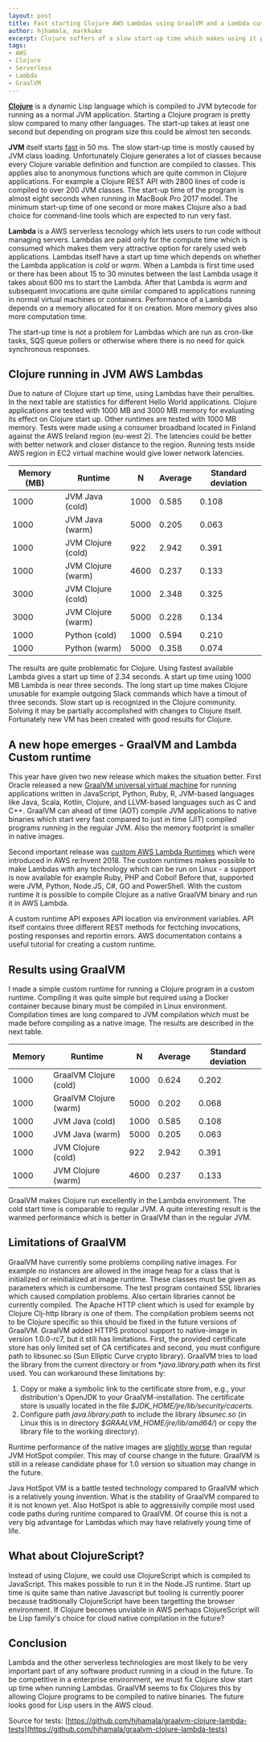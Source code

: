 ```yaml
---
layout: post
title: Fast starting Clojure AWS Lambdas using GraalVM and a Lambda custom runtime  
author: hjhamala, markkuko
excerpt: Clojure suffers of a slow start-up time which makes using it problematic for APIs running in AWS Lambdas. Compiling Clojure to a native binary using GraalVM and running it in a Lambda custom runtime solves the start-up problem. 
tags:
- AWS
- Clojure
- Serverless 
- Lambda
- GraalVM
---
```


[**Clojure**](https://clojure.org/) is a dynamic Lisp language which is compiled to JVM bytecode for running as a normal JVM application. Starting a Clojure program is pretty slow compared to many other languages. The start-up takes at least one second but depending on program size this could be almost ten seconds.

**JVM** itself starts [fast](http://clojure-goes-fast.com/blog/clojures-slow-start/) in 50 ms. The slow start-up time is mostly caused by JVM class loading. Unfortunately Clojure generates a lot of classes because every Clojure variable definition and function are compiled to classes. This applies also to anonymous functions which are quite common in Clojure applications. For example a Clojure REST API with 2800 lines of code is compiled to over 200 JVM classes. The start-up time of the program is almost eight seconds when running in MacBook Pro 2017 model. The minimum start-up time of one second or more makes Clojure also a bad choice for command-line tools which are expected to run very fast.

**Lambda** is a AWS serverless tecnology which lets users to run code without managing servers. Lambdas are paid only for the compute time which is consumed which makes them very attractive option for rarely used web applications. Lambdas itself have a start up time which depends on whether the Lambda application is _cold_ or _warm_. When a Lambda is first time used or there has been about 15 to 30 minutes between the last Lambda usage it takes about 600 ms to start the Lambda. After that Lambda is _warm_ and subsequent invocations are quite similar compared to applications running in normal virtual machines or containers. Performance of a Lambda depends on a memory allocated for it on creation. More memory gives also more computation time.

The start-up time is not a problem for Lambdas which are run as cron-like tasks, SQS queue pollers or otherwise where there is no need for quick synchronous responses. 

## Clojure running in JVM AWS Lambdas 

Due to nature of Clojure start up time, using Lambdas have their penalties. In the next table are statistics for different Hello World applications. Clojure applications are tested with 1000 MB and 3000 MB memory for evaluating its effect on Clojure start up.  Other runtimes are tested with 1000 MB memory. Tests were made using a consumer broadband located in Finland against the AWS Ireland region (eu-west 2). The latencies could be better with better network and closer distance to the region. Running tests inside AWS region in EC2 virtual machine would give lower network latencies.

| Memory (MB)| Runtime              | N    | Average    | Standard deviation |
| ---------- | -------------------- | ---- | ---------- | ------------------ |          
| 1000       | JVM Java (cold)      | 1000 | 0.585      | 0.108              |
| 1000       | JVM Java (warm)      | 5000 | 0.205      | 0.063              |
| 1000       | JVM Clojure (cold)   | 922  | 2.942      | 0.391              |
| 1000       | JVM Clojure (warm)   | 4600 | 0.237      | 0.133              |
| 3000       | JVM Clojure (cold)   | 1000 | 2.348      | 0.325              |
| 3000       | JVM Clojure (warm)   | 5000 | 0.228      | 0.134              |
| 1000       | Python (cold)        | 1000 | 0.594      | 0.210              |
| 1000       | Python (warm)        | 5000 | 0.358      | 0.074              |                                                                    
                                  
The results are quite problematic for Clojure. Using fastest available Lambda gives a start up time of 2.34 seconds. A start up time using 1000 MB Lambda is near three seconds. The long start up time makes Clojure unusable for example outgoing Slack commands which have a timout of three seconds. Slow start up is recognized in the Clojure community. Solving it may be partially accomplished with changes to Clojure itself. Fortunately new VM has been created with good results for Clojure.  

## A new hope emerges - GraalVM and Lambda Custom runtime

This year have given two new release which makes the situation better. First Oracle released a new [GraalVM universal virtual machine](https://www.graalvm.org/) for running applications written in JavaScript, Python, Ruby, R, JVM-based languages like Java, Scala, Kotlin, Clojure, and LLVM-based languages such as C and C++. GraalVM can ahead of time (AOT) compile JVM applications to native binaries which start very fast compared to just in time (JIT) compiled programs running in the regular JVM. Also the memory footprint is smaller in native images.

Second important release was [custom AWS Lambda Runtimes](https://docs.aws.amazon.com/lambda/latest/dg/runtimes-custom.html) which were introduced in AWS re:Invent 2018. The custom runtimes makes possible to make Lambdas with any technology which can be run on Linux - a support is now available for example Ruby, PHP and Cobol! Before that, supported were JVM, Python, Node.JS, C#, GO and PowerShell. With the custom runtime it is possible to compile Clojure as a native GraalVM binary and run it in AWS Lambda.

A custom runtime API exposes API location via  environment variables. API itself contains three different REST methods for fectching invocations, posting responses and reportin errors. AWS documentation contains a useful tutorial for creating a custom runtime.

## Results using GraalVM

I made a simple custom runtime for running a Clojure program in a custom runtime. Compiling it was quite simple but required using a Docker container because binary must be compiled in Linux environment. Compilation times are  long compared to JVM compilation which must be made before compiling as a native image. The results are described in the next table. 

| Memory | Runtime                     | N    | Average | Standard deviation |
| ------ | --------------------------- | ---- | ------- | ------------------ |          
| 1000   | GraalVM Clojure (cold)      | 1000 | 0.624   | 0.202              |
| 1000   | GraalVM Clojure (warm)      | 5000 | 0.202   | 0.068              |
| 1000   | JVM  Java (cold)            | 1000 | 0.585   | 0.108              |
| 1000   | JVM  Java (warm)            | 5000 | 0.205   | 0.063              |
| 1000   | JVM  Clojure (cold)         | 922  | 2.942   | 0.391              |
| 1000   | JVM  Clojure (warm)         | 4600 | 0.237   | 0.133              |

GraalVM makes Clojure run excellently in the Lambda environment. The cold start time is comparable to regular JVM. A quite interesting result is the warmed performance which is better in GraalVM than in the regular JVM.  

## Limitations of GraalVM

GraalVM have currently some problems compiling native images. For example no instances are allowed in the image heap for a class that is initialized or reinitialized at image runtime. These classes must be given as parameters which is cumbersome. The test program contained SSL libraries which caused compilation problems. Also certain libraries cannot be currently compiled. The Apache HTTP client which is used for example by Clojure Clj-http library is one of them. The compilation problem seems not to be Clojure specific so this should be fixed in the future versions of GraalVM. GraalVM added HTTPS protocol support to native-image in version 1.0.0-rc7, but it still has limitations. First, the provided certificate store has only limited set of CA certificates and second, you must configure path to libsunec.so (Sun Elliptic Curve crypto library). GraalVM tries to load the library from the current directory or from **java.library.path* when its first used. You can workaround these limitations by:

1. Copy or make a symbolic link to the certificate store from, e.g., your distribution's OpenJDK to your GraalVM-installation. The certificate store is usually located in the file *$JDK_HOME/jre/lib/security/cacerts*.
2. Configure path *java.library.path* to include the library *libsunec.so* (in Linux this is in directory *$GRAALVM_HOME/jre/lib/amd64/*) or copy the library file to the working directory).

Runtime performance of the native images are [slightly worse](https://www.graalvm.org/docs/reference-manual/aot-compilation/) than regular JVM HotSpot compiler. This may of course change in the future. GraalVM is still in a release candidate phase for 1.0 version so situation may change in the future. 

Java HotSpot VM is a battle tested technology compared to GraalVM which is a relatively young invention. What is the stability of GraalVM compared to it is not known yet. Also HotSpot is able to aggressivily compile most used code paths during runtime compared to GraalVM. Of course this is not a very big advantage for Lambdas which may have relatively young time of life.

## What about ClojureScript?
Instead of using Clojure, we could use ClojureScript which is compiled to JavaScript. This makes possible to run it in the Node.JS runtime. Start up time is quite same than native Javascript but tooling is currently poorer because traditionally ClojureScript have been targetting the browser environment. If Clojure becomes unviable in AWS perhaps ClojureScript will be Lisp family's choice for cloud native compilation in the future?

## Conclusion 
Lambda and the other serverless technologies are most likely to be very important part of any software product running in a cloud in the future. To be competitive in a enterprise environment, we must fix Clojure slow start up time when running Lambdas. GraalVM seems to fix Clojures this by allowing Clojure programs to be compiled to native binaries. The future looks good for Lisp users in the AWS cloud.

Source for tests:
[https://github.com/hjhamala/graalvm-clojure-lambda-tests](https://github.com/hjhamala/graalvm-clojure-lambda-tests)
